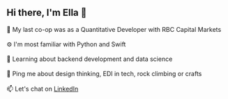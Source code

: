 <h2> Hi there, I'm Ella 👋</h2>

💼 My last co-op was as a Quantitative Developer with RBC Capital Markets
<br></br>
⚙️ I'm most familiar with Python and Swift
<br></br>
🌱 Learning about backend development and data science
<br></br>
💬 Ping me about design thinking, EDI in tech, rock climbing or crafts
<br></br>
📫 Let's chat on <a href = https://www.linkedin.com/in/ella-smith980/> LinkedIn </a>
